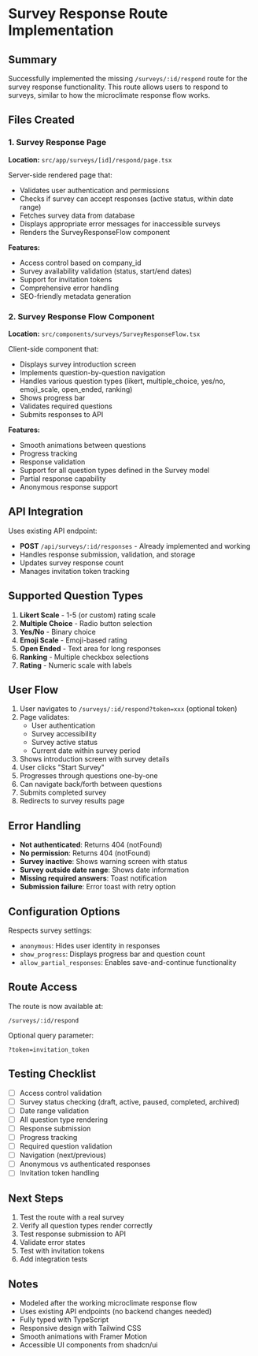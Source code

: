 # Survey Response Route Implementation

## Summary

Successfully implemented the missing `/surveys/:id/respond` route for the survey response functionality. This route allows users to respond to surveys, similar to how the microclimate response flow works.

## Files Created

### 1. **Survey Response Page**
**Location:** `src/app/surveys/[id]/respond/page.tsx`

Server-side rendered page that:
- Validates user authentication and permissions
- Checks if survey can accept responses (active status, within date range)
- Fetches survey data from database
- Displays appropriate error messages for inaccessible surveys
- Renders the SurveyResponseFlow component

**Features:**
- Access control based on company_id
- Survey availability validation (status, start/end dates)
- Support for invitation tokens
- Comprehensive error handling
- SEO-friendly metadata generation

### 2. **Survey Response Flow Component**
**Location:** `src/components/surveys/SurveyResponseFlow.tsx`

Client-side component that:
- Displays survey introduction screen
- Implements question-by-question navigation
- Handles various question types (likert, multiple_choice, yes/no, emoji_scale, open_ended, ranking)
- Shows progress bar
- Validates required questions
- Submits responses to API

**Features:**
- Smooth animations between questions
- Progress tracking
- Response validation
- Support for all question types defined in the Survey model
- Partial response capability
- Anonymous response support

## API Integration

Uses existing API endpoint:
- **POST** `/api/surveys/:id/responses` - Already implemented and working
- Handles response submission, validation, and storage
- Updates survey response count
- Manages invitation token tracking

## Supported Question Types

1. **Likert Scale** - 1-5 (or custom) rating scale
2. **Multiple Choice** - Radio button selection
3. **Yes/No** - Binary choice
4. **Emoji Scale** - Emoji-based rating
5. **Open Ended** - Text area for long responses
6. **Ranking** - Multiple checkbox selections
7. **Rating** - Numeric scale with labels

## User Flow

1. User navigates to `/surveys/:id/respond?token=xxx` (optional token)
2. Page validates:
   - User authentication
   - Survey accessibility
   - Survey active status
   - Current date within survey period
3. Shows introduction screen with survey details
4. User clicks "Start Survey"
5. Progresses through questions one-by-one
6. Can navigate back/forth between questions
7. Submits completed survey
8. Redirects to survey results page

## Error Handling

- **Not authenticated**: Returns 404 (notFound)
- **No permission**: Returns 404 (notFound)
- **Survey inactive**: Shows warning screen with status
- **Survey outside date range**: Shows date information
- **Missing required answers**: Toast notification
- **Submission failure**: Error toast with retry option

## Configuration Options

Respects survey settings:
- `anonymous`: Hides user identity in responses
- `show_progress`: Displays progress bar and question count
- `allow_partial_responses`: Enables save-and-continue functionality

## Route Access

The route is now available at:
```
/surveys/:id/respond
```

Optional query parameter:
```
?token=invitation_token
```

## Testing Checklist

- [ ] Access control validation
- [ ] Survey status checking (draft, active, paused, completed, archived)
- [ ] Date range validation
- [ ] All question type rendering
- [ ] Response submission
- [ ] Progress tracking
- [ ] Required question validation
- [ ] Navigation (next/previous)
- [ ] Anonymous vs authenticated responses
- [ ] Invitation token handling

## Next Steps

1. Test the route with a real survey
2. Verify all question types render correctly
3. Test response submission to API
4. Validate error states
5. Test with invitation tokens
6. Add integration tests

## Notes

- Modeled after the working microclimate response flow
- Uses existing API endpoints (no backend changes needed)
- Fully typed with TypeScript
- Responsive design with Tailwind CSS
- Smooth animations with Framer Motion
- Accessible UI components from shadcn/ui

